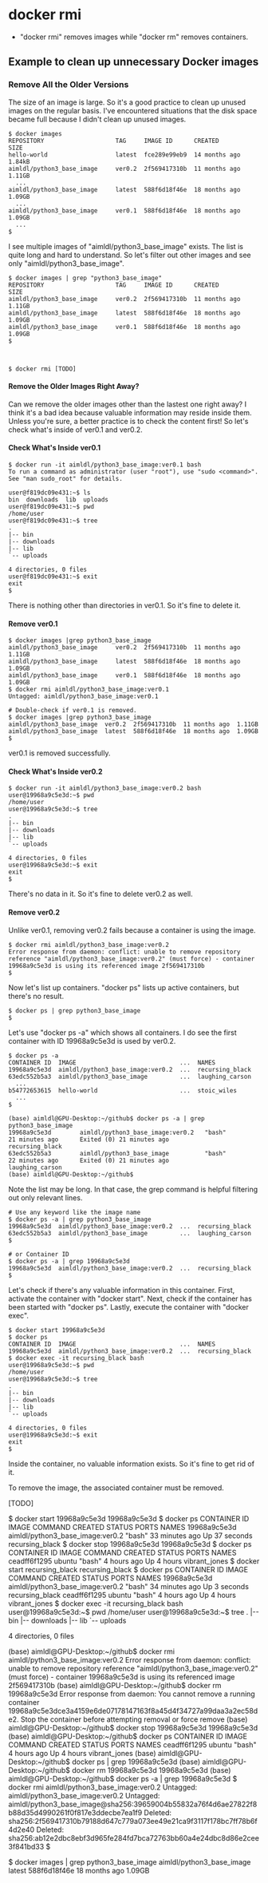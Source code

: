 # docker rmi

* "docker rmi" removes images while "docker rm" removes containers.

## Example to clean up unnecessary Docker images

### Remove All the Older Versions

The size of an image is large. So it's a good practice to clean up unused images on the regular basis. I've encountered situations that the disk space became full because I didn't clean up unused images.

```
$ docker images
REPOSITORY                    TAG     IMAGE ID      CREATED        SIZE
hello-world                   latest  fce289e99eb9  14 months ago  1.84kB
aimldl/python3_base_image     ver0.2  2f569417310b  11 months ago  1.11GB
  ...
aimldl/python3_base_image     latest  588f6d18f46e  18 months ago  1.09GB
  ...
aimldl/python3_base_image     ver0.1  588f6d18f46e  18 months ago  1.09GB
  ...
$
```

I see multiple images of "aimldl/python3_base_image" exists. The list is quite long and hard to understand. So let's filter out other images and see only "aimldl/python3_base_image".

```
$ docker images | grep "python3_base_image"
REPOSITORY                    TAG     IMAGE ID      CREATED        SIZE
aimldl/python3_base_image     ver0.2  2f569417310b  11 months ago  1.11GB
aimldl/python3_base_image     latest  588f6d18f46e  18 months ago  1.09GB
aimldl/python3_base_image     ver0.1  588f6d18f46e  18 months ago  1.09GB
$



$ docker rmi [TODO]
```

#### Remove the Older Images Right Away?

Can we remove the older images other than the lastest one right away? I think it's a bad idea because valuable information may reside inside them. Unless you're sure, a better practice is to check the content first! So let's check what's inside of ver0.1 and ver0.2.

#### Check What's Inside ver0.1

```
$ docker run -it aimldl/python3_base_image:ver0.1 bash 
To run a command as administrator (user "root"), use "sudo <command>".
See "man sudo_root" for details.

user@f819dc09e431:~$ ls
bin  downloads  lib  uploads
user@f819dc09e431:~$ pwd
/home/user
user@f819dc09e431:~$ tree
.
|-- bin
|-- downloads
|-- lib
`-- uploads

4 directories, 0 files
user@f819dc09e431:~$ exit
exit
$ 
```

There is nothing other than directories in ver0.1. So it's fine to delete it.

#### Remove ver0.1

```
$ docker images |grep python3_base_image
aimldl/python3_base_image     ver0.2  2f569417310b  11 months ago  1.11GB
aimldl/python3_base_image     latest  588f6d18f46e  18 months ago  1.09GB
aimldl/python3_base_image     ver0.1  588f6d18f46e  18 months ago  1.09GB
$ docker rmi aimldl/python3_base_image:ver0.1
Untagged: aimldl/python3_base_image:ver0.1

# Double-check if ver0.1 is removed.
$ docker images |grep python3_base_image
aimldl/python3_base_image  ver0.2  2f569417310b  11 months ago  1.11GB
aimldl/python3_base_image  latest  588f6d18f46e  18 months ago  1.09GB
$
```

ver0.1 is removed successfully.

#### Check What's Inside ver0.2

```
$ docker run -it aimldl/python3_base_image:ver0.2 bash
user@19968a9c5e3d:~$ pwd
/home/user
user@19968a9c5e3d:~$ tree
.
|-- bin
|-- downloads
|-- lib
`-- uploads

4 directories, 0 files
user@19968a9c5e3d:~$ exit
exit
$
```

There's no data in it. So it's fine to delete ver0.2 as well.

#### Remove ver0.2

Unlike ver0.1, removing ver0.2 fails because a container is using the image.

```
$ docker rmi aimldl/python3_base_image:ver0.2
Error response from daemon: conflict: unable to remove repository reference "aimldl/python3_base_image:ver0.2" (must force) - container 19968a9c5e3d is using its referenced image 2f569417310b
$
```

Now let's list up containers. "docker ps" lists up active containers, but there's no result.

```
$ docker ps | grep python3_base_image
$
```

Let's use "docker ps -a" which shows all containers. I do see the first container with ID 19968a9c5e3d is used by ver0.2.

```
$ docker ps -a
CONTAINER ID  IMAGE                             ...  NAMES
19968a9c5e3d  aimldl/python3_base_image:ver0.2  ...  recursing_black
63edc552b5a3  aimldl/python3_base_image         ...  laughing_carson
  ...
b54772653615  hello-world                       ...  stoic_wiles
  ...
$

(base) aimldl@GPU-Desktop:~/github$ docker ps -a | grep python3_base_image
19968a9c5e3d        aimldl/python3_base_image:ver0.2   "bash"              21 minutes ago      Exited (0) 21 minutes ago                        recursing_black
63edc552b5a3        aimldl/python3_base_image          "bash"              22 minutes ago      Exited (0) 21 minutes ago                        laughing_carson
(base) aimldl@GPU-Desktop:~/github$ 
```

Note the list may be long. In that case, the grep command is helpful filtering out only relevant lines.

```
# Use any keyword like the image name
$ docker ps -a | grep python3_base_image
19968a9c5e3d  aimldl/python3_base_image:ver0.2  ...  recursing_black
63edc552b5a3  aimldl/python3_base_image         ...  laughing_carson
$

# or Container ID
$ docker ps -a | grep 19968a9c5e3d
19968a9c5e3d  aimldl/python3_base_image:ver0.2  ...  recursing_black
$
```

Let's check if there's any valuable information in this container. First, activate the container with "docker start". Next, check if the container has been started with "docker ps". Lastly, execute the container with "docker exec".

```
$ docker start 19968a9c5e3d
$ docker ps
CONTAINER ID  IMAGE                             ...  NAMES
19968a9c5e3d  aimldl/python3_base_image:ver0.2  ...  recursing_black
$ docker exec -it recursing_black bash
user@19968a9c5e3d:~$ pwd
/home/user
user@19968a9c5e3d:~$ tree
.
|-- bin
|-- downloads
|-- lib
`-- uploads

4 directories, 0 files
user@19968a9c5e3d:~$ exit
exit
$
```

Inside the container, no valuable information exists. So it's fine to get rid of it.

To remove the image, the associated container must be removed. 

[TODO]

$ docker start 19968a9c5e3d
19968a9c5e3d
$ docker ps
CONTAINER ID        IMAGE                              COMMAND             CREATED             STATUS              PORTS               NAMES
19968a9c5e3d        aimldl/python3_base_image:ver0.2   "bash"              33 minutes ago      Up 37 seconds                           recursing_black
$ docker stop 19968a9c5e3d
19968a9c5e3d
$ docker ps
CONTAINER ID        IMAGE               COMMAND             CREATED             STATUS              PORTS               NAMES
ceadff6f1295        ubuntu              "bash"              4 hours ago         Up 4 hours                              vibrant_jones
$ docker start recursing_black 
recursing_black
$ docker ps
CONTAINER ID        IMAGE                              COMMAND             CREATED             STATUS              PORTS               NAMES
19968a9c5e3d        aimldl/python3_base_image:ver0.2   "bash"              34 minutes ago      Up 3 seconds                            recursing_black
ceadff6f1295        ubuntu                             "bash"              4 hours ago         Up 4 hours                              vibrant_jones
$ docker exec -it recursing_black bash
user@19968a9c5e3d:~$ pwd
/home/user
user@19968a9c5e3d:~$ tree
.
|-- bin
|-- downloads
|-- lib
`-- uploads

4 directories, 0 files


(base) aimldl@GPU-Desktop:~/github$ docker rmi aimldl/python3_base_image:ver0.2
Error response from daemon: conflict: unable to remove repository reference "aimldl/python3_base_image:ver0.2" (must force) - container 19968a9c5e3d is using its referenced image 2f569417310b
(base) aimldl@GPU-Desktop:~/github$ docker rm 19968a9c5e3d
Error response from daemon: You cannot remove a running container 19968a9c5e3dce3a4159e6de07178147163f8a45d4f34727a99daa3a2ec58de2. Stop the container before attempting removal or force remove
(base) aimldl@GPU-Desktop:~/github$ docker stop 19968a9c5e3d
19968a9c5e3d
(base) aimldl@GPU-Desktop:~/github$ docker ps
CONTAINER ID        IMAGE               COMMAND             CREATED             STATUS              PORTS               NAMES
ceadff6f1295        ubuntu              "bash"              4 hours ago         Up 4 hours                              vibrant_jones
(base) aimldl@GPU-Desktop:~/github$ docker ps | grep 19968a9c5e3d
(base) aimldl@GPU-Desktop:~/github$ docker rm 19968a9c5e3d
19968a9c5e3d
(base) aimldl@GPU-Desktop:~/github$ docker ps -a | grep 19968a9c5e3d
$ docker rmi aimldl/python3_base_image:ver0.2 
Untagged: aimldl/python3_base_image:ver0.2
Untagged: aimldl/python3_base_image@sha256:39659004b55832a76f4d6ae27822f8b88d35d4990261f0f817e3ddecbe7ea1f9
Deleted: sha256:2f569417310b79188d647c779a073ee49e21ca9f3117f178bc7ff78b6f4d2e40
Deleted: sha256:ab12e2dbc8ebf3d965fe284fd7bca72763bb60a4e24dbc8d86e2cee3f841bd33
$

$ docker images | grep python3_base_image
aimldl/python3_base_image                  latest              588f6d18f46e        18 months ago       1.09GB